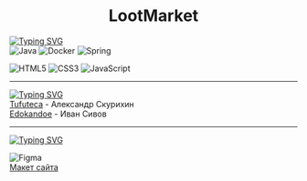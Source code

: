 <h1 align="center">LootMarket</h1> 


[![Typing SVG](https://readme-typing-svg.herokuapp.com?color=%2336BCF7&lines=Стек+приложения)](https://git.io/typing-svg)<BR>
![Java](https://img.shields.io/badge/java-%23ED8B00.svg?style=for-the-badge&logo=openjdk&logoColor=white) ![Docker](https://img.shields.io/badge/docker-%230db7ed.svg?style=for-the-badge&logo=docker&logoColor=white)
![Spring](https://img.shields.io/badge/spring-%236DB33F.svg?style=for-the-badge&logo=spring&logoColor=white)

![HTML5](https://img.shields.io/badge/html5-%23E34F26.svg?style=for-the-badge&logo=html5&logoColor=white) ![CSS3](https://img.shields.io/badge/css3-%231572B6.svg?style=for-the-badge&logo=css3&logoColor=white) ![JavaScript](https://img.shields.io/badge/javascript-%23323330.svg?style=for-the-badge&logo=javascript&logoColor=%23F7DF1E)
___

[![Typing SVG](https://readme-typing-svg.herokuapp.com?color=%2336BCF7&lines=Команда+разработки)](https://git.io/typing-svg)<BR>
<a href="https://github.com/Tufuteca">Tufuteca</a> - Александр Скурихин<br>
<a href="https://github.com/edokandoe">Edokandoe</a> - Иван Сивов<br>
___
[![Typing SVG](https://readme-typing-svg.herokuapp.com?color=%2336BCF7&lines=Допольнительная+информация)](https://git.io/typing-svg)<BR>

![Figma](https://img.shields.io/badge/figma-%23F24E1E.svg?style=for-the-badge&logo=figma&logoColor=white)<br>
<a href="https://www.figma.com/design/89anK6vzcjj43Z9slsc0RB/Untitled?node-id=0-1&t=gQ0evLFgrqFlEsc6-1">Макет сайта</a>

